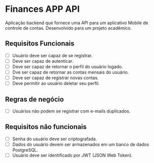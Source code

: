 # Finances APP API

Aplicação backend que fornece uma API para um aplicativo Mobile de controle de contas. Desenvolvido para um projeto acadêmico.

## Requisitos Funcionais

- [ ] Usuário deve ser capaz de se registrar.
- [ ] Deve ser capaz de autenticar.
- [ ] Deve ser capaz de retornar o perfil do usuário logado.
- [ ] Dve ser capaz de retornar as contas mensais do usuário.
- [ ] Deve ser capaz de registrar novas contas.
- [ ] Deve permitir ao usuário deletar seu perfil.

## Regras de negócio

- [ ] Usuários não podem se registrar com e-mails duplicados.

## Requisitos não funcionais

- [ ] Senha do usuário deve ser criptografada.
- [ ] Dados do usuário devem ser armazenados em um banco de dados PostgreSQL.
- [ ] Usuário deve ser identificado por JWT (JSON Web Token).

